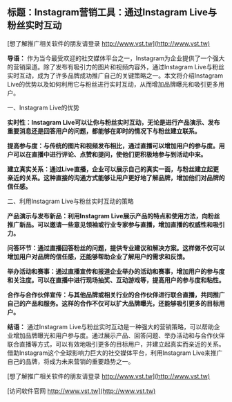 ## **标题：Instagram营销工具：通过Instagram Live与粉丝实时互动**

[想了解推广相关软件的朋友请登录 http://www.vst.tw](http://www.vst.tw)

**导语：**
作为当今最受欢迎的社交媒体平台之一，Instagram为企业提供了一个强大的营销渠道。除了发布有吸引力的图片和视频内容外，通过Instagram Live与粉丝实时互动，成为了许多品牌成功推广自己的关键策略之一。本文将介绍Instagram Live的优势以及如何利用它与粉丝进行实时互动，从而增加品牌曝光和吸引更多用户。

一、Instagram Live的优势

**实时性：Instagram Live可以让你与粉丝实时互动，无论是进行产品演示、发布重要消息还是回答用户的问题，都能够在即时的情况下与粉丝建立联系。**

**提高参与度：与传统的图片和视频发布相比，通过直播可以增加用户的参与度。用户可以在直播中进行评论、点赞和提问，使他们更积极地参与到活动中来。**

**建立真实关系：通过Live直播，企业可以展示自己的真实一面，与粉丝建立起更亲近的关系。这种直接的沟通方式能够让用户更好地了解品牌，增加他们对品牌的信任感。**

二、利用Instagram Live与粉丝实时互动的策略

**产品演示与发布新品：利用Instagram Live展示产品的特点和使用方法，向粉丝推广新品。可以邀请一些意见领袖或行业专家参与直播，增加直播的权威性和吸引力。**

**问答环节：通过直播回答粉丝的问题，提供专业建议和解决方案。这样做不仅可以增加用户对品牌的信任感，还能够帮助企业了解用户的需求和反馈。**

**举办活动和赛事：通过直播宣传和报道企业举办的活动和赛事，增加用户的参与度和关注度。可以在直播中进行现场抽奖、互动游戏等，提高用户的参与度和粘性。**

**合作与合作伙伴宣传：与其他品牌或相关行业的合作伙伴进行联合直播，共同推广自己的产品和服务。这样的合作不仅可以扩大品牌曝光，还能够吸引更多的目标用户。**

**结语：**
通过Instagram Live与粉丝实时互动是一种强大的营销策略，可以帮助企业增加品牌曝光和用户参与度。通过展示产品、回答问题、举办活动和与合作伙伴联合直播等方式，可以有效地吸引更多的目标用户，并建立起真实而亲近的关系。借助Instagram这个全球影响力巨大的社交媒体平台，利用Instagram Live来推广自己的品牌，将成为未来营销的重要趋势之一。

[想了解推广相关软件的朋友请登录 http://www.vst.tw](http://www.vst.tw)


[访问软件官网 http://www.vst.tw](http://www.vst.tw)
